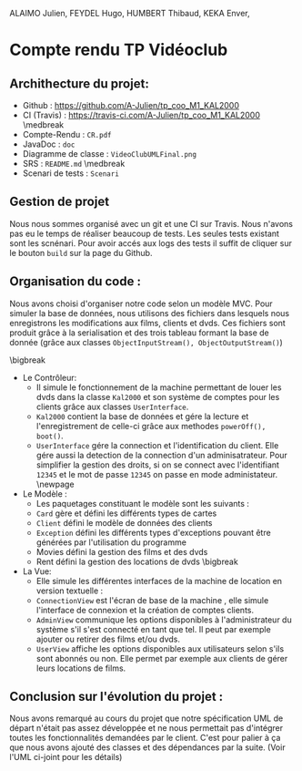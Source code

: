 ALAIMO Julien,
FEYDEL Hugo,
HUMBERT Thibaud,
KEKA Enver,

# Compte rendu TP Vidéoclub

## Archithecture du projet:

*	Github : https://github.com/A-Julien/tp_coo_M1_KAL2000
*	CI (Travis) : https://travis-ci.com/A-Julien/tp_coo_M1_KAL2000
\medbreak
*	Compte-Rendu  : ```CR.pdf```
*	JavaDoc : ```doc```
*	Diagramme de classe : ```VideoClubUMLFinal.png```
*	SRS : ```README.md```
\medbreak
* Scenari de tests : ```Scenari```

## Gestion de projet

Nous nous sommes organisé avec un git et une CI sur Travis. Nous n'avons pas eu le temps de réaliser beaucoup de tests. Les seules tests existant sont les scnénari. 
Pour avoir accés aux logs des tests il suffit de cliquer sur le bouton ```build``` sur la page du Github.

## Organisation du code :

Nous avons choisi d'organiser notre code selon un modèle MVC.
Pour simuler la base de données, nous utilisons des fichiers dans lesquels nous enregistrons les modifications aux films, clients et dvds. Ces fichiers sont produit grâce à la serialisation et des trois tableau formant la base de donnée (grâce aux classes ```ObjectInputStream(), ObjectOutputStream()```)

\bigbreak

-	Le Contrôleur:
	-	Il simule le fonctionnement de la machine permettant de louer les dvds dans la classe ```Kal2000``` et son système de comptes pour les clients grâce aux classes ```UserInterface```. 
	- ```Kal2000``` contient la base de données et gére la lecture et l'enregistrement de celle-ci grâce aux methodes ```powerOff(), boot()```.
	-	```UserInterface``` gére la connection et l'identification du client. Elle gére aussi la detection de la connection d'un adminisatrateur. Pour simplifier la gestion des droits, si on se connect avec l'identifiant ```12345``` et le mot de passe ```12345``` on passe en mode administateur.
\newpage
-	Le Modèle :
	-	Les paquetages constituant le modèle sont les suivants :
    - ```Card``` gère et défini les différents types de cartes
    - ```Client``` défini le modèle de données des clients
    - ```Exception``` défini les différents types d'exceptions pouvant être générées par l'utilisation du programme
    - Movies défini la gestion des films et des dvds
    - Rent défini la gestion des locations de dvds
\bigbreak
- La Vue:
	- Elle simule les différentes interfaces de la machine de location en version textuelle :
    - ```ConnectionView``` est l'écran de base de la machine , elle simule l'interface de connexion et la création de comptes clients.
    - ```AdminView``` communique les options disponibles à l'administrateur du système s'il s'est connecté en tant que tel. Il peut par exemple ajouter ou retirer des films et/ou dvds.
    - ```UserView``` affiche les options disponibles aux utilisateurs selon s'ils sont abonnés ou non. Elle permet par exemple aux clients de gérer leurs locations de films.



## Conclusion sur l'évolution du projet :

Nous avons remarqué au cours du projet que notre spécification UML de départ n'était pas assez développée et ne nous permettait pas d'intégrer toutes les fonctionnalités demandées par le client. C'est pour palier à ça que nous avons ajouté des classes et des dépendances par la suite. (Voir l'UML ci-joint pour les détails)